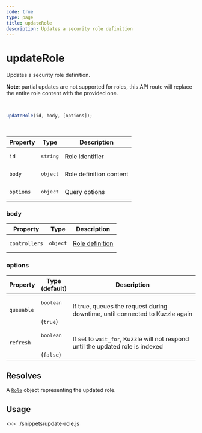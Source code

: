 ```yaml
---
code: true
type: page
title: updateRole
description: Updates a security role definition
---
```


# updateRole

Updates a security role definition.

**Note**: partial updates are not supported for roles, this API route will replace the entire role content with the provided one.

<br />

```js
updateRole(id, body, [options]);
```

<br />

| Property | Type | Description |
|--- |--- |--- |
| `id` | <pre>string</pre> | Role identifier |
| `body` | <pre>object</pre> | Role definition content |
| `options` | <pre>object</pre> | Query options |

### body

| Property | Type | Description |
| --- | --- | --- |
| `controllers` | <pre>object</pre> | [Role definition](/core/1/guides/essentials/security/#defining-roles) |

### options

| Property | Type<br />(default) | Description |
| --- | --- | --- |
| `queuable` | <pre>boolean</pre><br />(`true`) | If true, queues the request during downtime, until connected to Kuzzle again |
| `refresh` | <pre>boolean</pre><br />(`false`) | If set to `wait_for`, Kuzzle will not respond until the updated role is indexed |

## Resolves

A [`Role`](/sdk/js/6/core-classes/role) object representing the updated role.

## Usage

<<< ./snippets/update-role.js
